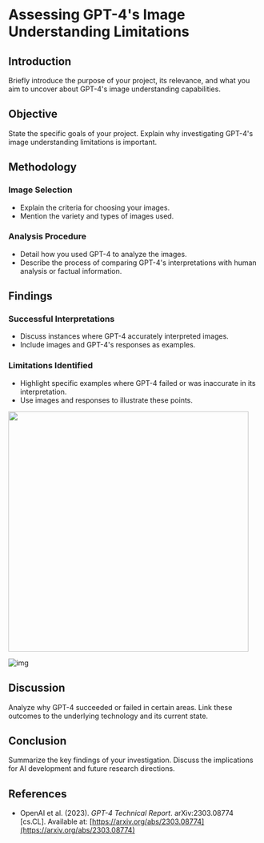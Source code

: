 # Assessing GPT-4's Image Understanding Limitations

## Introduction
Briefly introduce the purpose of your project, its relevance, and what you aim to uncover about GPT-4's image understanding capabilities.

## Objective
State the specific goals of your project. Explain why investigating GPT-4's image understanding limitations is important.

## Methodology
### Image Selection
- Explain the criteria for choosing your images.
- Mention the variety and types of images used.

### Analysis Procedure
- Detail how you used GPT-4 to analyze the images.
- Describe the process of comparing GPT-4's interpretations with human analysis or factual information.

## Findings
### Successful Interpretations
- Discuss instances where GPT-4 accurately interpreted images.
- Include images and GPT-4's responses as examples.

### Limitations Identified
- Highlight specific examples where GPT-4 failed or was inaccurate in its interpretation.
- Use images and responses to illustrate these points.



<img src="https://github.com/ywugwu/ywugwu.github.io/blob/main/_posts/imgs/count_colors.png?raw=True" height="480">

![img](https://github.com/ywugwu/ywugwu.github.io/blob/main/_posts/imgs/count_colors.png?raw=True)

## Discussion
Analyze why GPT-4 succeeded or failed in certain areas. Link these outcomes to the underlying technology and its current state.

## Conclusion
Summarize the key findings of your investigation. Discuss the implications for AI development and future research directions.

## References

- OpenAI et al. (2023). *GPT-4 Technical Report*. arXiv:2303.08774 [cs.CL]. Available at: [https://arxiv.org/abs/2303.08774](https://arxiv.org/abs/2303.08774)
